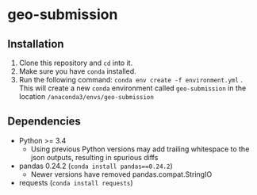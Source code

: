 # geo-submission

## Installation
1. Clone this repository and `cd` into it.
2. Make sure you have `conda` installed.
3. Run the following command: `conda env create -f environment.yml` . This will create a new `conda` environment called `geo-submission` in the location `/anaconda3/envs/geo-submission`

## Dependencies
* Python >= 3.4
  * Using previous Python versions may add trailing whitespace to the json outputs, resulting in spurious diffs
* pandas 0.24.2 (`conda install pandas==0.24.2`)
  * Newer versions have removed pandas.compat.StringIO
* requests (`conda install requests`)
